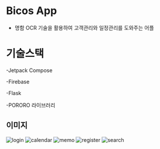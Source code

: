 # Bicos App
- 명함 OCR 기술을 활용하여 고객관리와 일정관리를 도와주는 어플

# 기술스택
-Jetpack Compose

-Firebase

-Flask

-PORORO 라이브러리

## 이미지

![login](https://user-images.githubusercontent.com/112329594/229398706-66d2399b-dcb4-4c4c-be8b-491e0adf0bbc.png)
![calendar](https://user-images.githubusercontent.com/112329594/229398716-e5e070e8-f526-436c-9e85-97cb588a0198.png)
![memo](https://user-images.githubusercontent.com/112329594/229398728-c889b1ac-256a-4159-af10-d72282c4d045.png)
![register](https://user-images.githubusercontent.com/112329594/229398735-437f868d-eba2-4c3c-9fea-a172e0207ad8.png)
![search](https://user-images.githubusercontent.com/112329594/229398743-0abdf4e6-38a5-4e91-bd4d-9155fef7b473.png)
